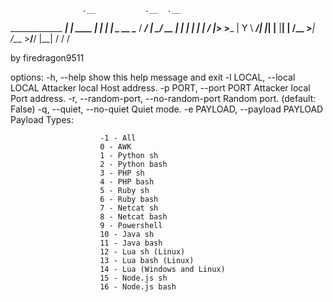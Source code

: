 
                    .__           .__  .__
_____________  _____|  |__   ____ |  | |  |
\_  __ \____ \/  ___/  |  \_/ __ \|  | |  |
 |  | \/  |_> >___ \|   Y  \  ___/|  |_|  |__
 |__|  |   __/____  >___|  /\___  >____/____/
       |__|       \/     \/     \/

by firedragon9511

options:
  -h, --help            show this help message and exit
  -l LOCAL, --local LOCAL
                        Attacker local Host address.
  -p PORT, --port PORT  Attacker local Port address.
  -r, --random-port, --no-random-port
                        Random port. (default: False)
  -q, --quiet, --no-quiet
                        Quiet mode.
  -e PAYLOAD, --payload PAYLOAD
                        Payload Types:

                        -1 - All
                        0 - AWK
                        1 - Python sh
                        2 - Python bash
                        3 - PHP sh
                        4 - PHP bash
                        5 - Ruby sh
                        6 - Ruby bash
                        7 - Netcat sh
                        8 - Netcat bash
                        9 - Powershell
                        10 - Java sh
                        11 - Java bash
                        12 - Lua sh (Linux)
                        13 - Lua bash (Linux)
                        14 - Lua (Windows and Linux)
                        15 - Node.js sh
                        16 - Node.js bash
